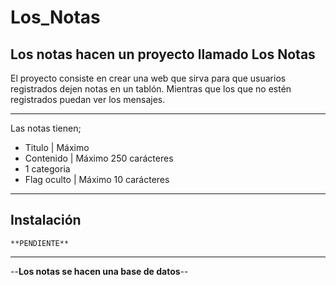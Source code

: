 # Los_Notas
## Los notas hacen un proyecto llamado Los Notas

El proyecto consiste en crear una web que sirva para que usuarios registrados dejen notas en un tablón. Mientras que los que no estén registrados puedan ver los mensajes.
***
Las notas tienen;
- Titulo | Máximo 
- Contenido | Máximo 250 carácteres  
- 1 categoria
- Flag oculto | Máximo 10 carácteres
***

## Instalación
    **PENDIENTE**

***

--__Los notas se hacen una base de datos__--

